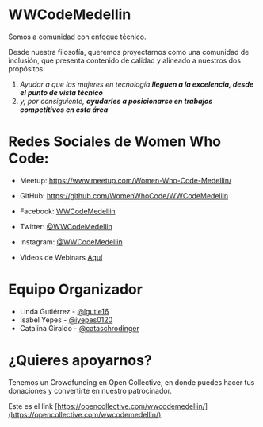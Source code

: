 # WWCodeMedellin

Somos a comunidad con enfoque técnico.

Desde nuestra filosofía, queremos proyectarnos como una comunidad de inclusión, que presenta contenido de calidad y alineado a nuestros dos propósitos:  
1. _Ayudar a que las mujeres en tecnología **lleguen a la excelencia, desde el punto de vista técnico**_
2. _y, por consiguiente, **ayudarles a posicionarse en trabajos competitivos en esta área**_


# Redes Sociales de Women Who Code:
- Meetup: https://www.meetup.com/Women-Who-Code-Medellin/
- GitHub: https://github.com/WomenWhoCode/WWCodeMedellin

- Facebook: [WWCodeMedellin](https://www.facebook.com/WWCodeMedellin/)
- Twitter: [@WWCodeMedellin](https://twitter.com/wwcodemedellin)
- Instagram: [@WWCodeMedellin](https://www.instagram.com/WWCodeMedellin/)

- Videos de Webinars [Aquí](https://www.youtube.com/playlist?list=PLYPN_lim1g2201sXZCb0344rQNlCuZ6BG)


# Equipo Organizador
- Linda Gutiérrez - [@lgutie16]()
- Isabel Yepes - [@iyepes0120]()
- Catalina Giraldo - [@cataschrodinger]()


# ¿Quieres apoyarnos? 
Tenemos un Crowdfunding en Open Collective, en donde puedes hacer tus donaciones y convertirte en nuestro patrocinador.

Este es el link   [https://opencollective.com/wwcodemedellin/](https://opencollective.com/wwcodemedellin/) 

